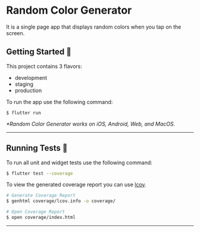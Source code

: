 # Random Color Generator

It is a single page app that displays random colors when you tap on the screen.

## Getting Started 🚀

This project contains 3 flavors:

- development
- staging
- production

To run the app use the following command:

```
$ flutter run
```

_\*Random Color Generator works on iOS, Android, Web, and MacOS._

---

## Running Tests 🧪

To run all unit and widget tests use the following command:

```sh
$ flutter test --coverage
```

To view the generated coverage report you can use [lcov](https://github.com/linux-test-project/lcov).

```sh
# Generate Coverage Report
$ genhtml coverage/lcov.info -o coverage/

# Open Coverage Report
$ open coverage/index.html
```

---
